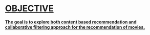 <h1><u>OBJECTIVE<u></h1>
<strong>The goal is to explore both content based recommendation and collaborative filtering 
approach for the recommendation of movies. </strong>


